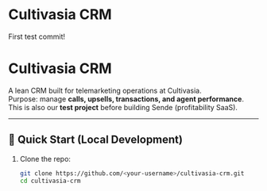 # Cultivasia CRM
First test commit!

# Cultivasia CRM

A lean CRM built for telemarketing operations at Cultivasia.  
Purpose: manage **calls, upsells, transactions, and agent performance**.  
This is also our **test project** before building Sende (profitability SaaS).

---

## 🚀 Quick Start (Local Development)

1. Clone the repo:
   ```bash
   git clone https://github.com/<your-username>/cultivasia-crm.git
   cd cultivasia-crm

